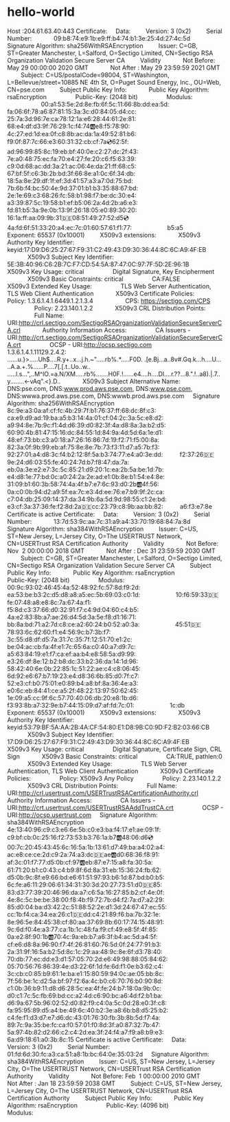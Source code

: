 # hello-world
Host :204.61.63.40:443  Certificate:     Data:         Version: 3 (0x2)         Serial Number:             09:b8:74:e9:1b:e9:ff:b4:74:b1:3e:25:4d:27:4c:5d     Signature Algorithm: sha256WithRSAEncryption         Issuer: C=GB, ST=Greater Manchester, L=Salford, O=Sectigo Limited, CN=Sectigo RSA Organization Validation Secure Server CA         Validity             Not Before: May 29 00:00:00 2020 GMT             Not After : May 29 23:59:59 2021 GMT         Subject: C=US/postalCode=98004, ST=Washington, L=Bellevue/street=10885 NE 4th St, O=Puget Sound Energy, Inc., OU=Web, CN=pse.com         Subject Public Key Info:             Public Key Algorithm: rsaEncryption                 Public-Key: (2048 bit)                 Modulus:                     00:a1:53:5e:2d:8e:fb:6f:5c:11:66:8b:dd:ea:5d:                     fa:06:6f:78:a6:87:81:15:3a:3c:d0:84:05:d4:cc:                     25:7a:3d:96:7e:ca:78:12:1a:e6:28:44:61:2e:81:                     68:e4:df:d3:9f:76:29:1c:f4:74:ab:e8:f5:78:90:                     4c:27:ed:1d:ea:0f:c8:8b:ac:da:1a:49:52:81:b6:                     f9:0f:87:7c:66:e3:60:31:32:cb:cf:7a:cd:62:5f:                     ad:96:99:85:8c:19:eb:bf:40:0e:c2:27:dc:2f:43:                     7e:a0:48:75:ec:fa:70:e4:27:fe:20:c6:f5:63:39:                     c9:0d:68:ac:dd:3a:21:ac:06:4e:da:21:ff:68:c5:                     67:bf:5f:c6:3b:2b:bd:3f:66:8e:a1:0c:6f:34:db:                     18:5a:8e:29:df:1f:ef:3d:41:57:a3:a7:0d:75:bd:                     7b:6b:f4:bc:50:4e:9d:37:01:b1:b3:35:88:67:bd:                     2e:1e:69:c3:68:26:fc:58:b1:98:f7:be:dc:30:e4:                     a3:39:87:5c:19:58:b1:ef:b5:06:2a:4d:2b:a6:e3:                     fd:81:b5:3a:9e:0b:13:9f:26:18:05:e0:89:30:20:                     16:1a:ff:aa:09:9b:31:de:08:51:49:27:52:d5:cd:                     4a:fd:6f:51:33:20:a4:ec:7c:01:60:57:61:f1:77:                     b5:a5                 Exponent: 65537 (0x10001)         X509v3 extensions:             X509v3 Authority Key Identifier:                  keyid:17:D9:D6:25:27:67:F9:31:C2:49:43:D9:30:36:44:8C:6C:A9:4F:EB              X509v3 Subject Key Identifier:                  5E:3B:40:96:C6:2B:7C:F7:CD:54:5A:87:47:0C:97:7F:5D:2E:96:1B             X509v3 Key Usage: critical                 Digital Signature, Key Encipherment             X509v3 Basic Constraints: critical                 CA:FALSE             X509v3 Extended Key Usage:                  TLS Web Server Authentication, TLS Web Client Authentication             X509v3 Certificate Policies:                  Policy: 1.3.6.1.4.1.6449.1.2.1.3.4                   CPS: https://sectigo.com/CPS                 Policy: 2.23.140.1.2.2              X509v3 CRL Distribution Points:                   Full Name:                   URI:http://crl.sectigo.com/SectigoRSAOrganizationValidationSecureServerCA.crl              Authority Information Access:                  CA Issuers - URI:http://crt.sectigo.com/SectigoRSAOrganizationValidationSecureServerCA.crt                 OCSP - URI:http://ocsp.sectigo.com              1.3.6.1.4.1.11129.2.4.2:                  ......u.}>.....Uh$....R.y+..x...j.h.~".....rb%.*.....F0D. .[e.Bj...a..8v#.Gq.k...h....U... ..A.a.+.%......P.\...7[.[.t..Uo..w.. .....l.s...",..M^lO.=a.N/XM.....rb%.......H0F.!......e4....h....DI....r.??...8.".!..a8).|.7..y........&lt;-vAq".&lt;}.D..             X509v3 Subject Alternative Name:                  DNS:pse.com, DNS:www.prod.aws.pse.com, DNS:www.pse.com, DNS:wwwa.prod.aws.pse.com, DNS:wwwb.prod.aws.pse.com     Signature Algorithm: sha256WithRSAEncryption          8c:9e:a3:0a:af:cf:fc:4b:29:7f:b1:76:37:ff:68:dc:8f:c3:          ca:e9:d9:ad:19:ba:a5:b3:14:4a:01:cf:04:2c:3a:5c:e8:d2:          a9:94:8e:7b:9c:f1:4d:d6:39:d0:82:3f:4a:d8:8a:3a:b2:d5:          60:90:4b:81:47:15:16:dc:84:55:1d:84:9a:4d:5d:6a:1e:d1:          48:ef:73:bb:c3:a0:18:a7:26:16:86:7d:19:f2:71:f5:00:8a:          82:3a:0f:9b:99:eb:af:75:8e:8e:7b:73:f3:11:d7:a5:7b:f3:          92:27:01:a4:d8:3c:f4:b2:12:8f:5a:b3:74:77:e4:a0:3e:dd:          f2:37:26:de:9e:24:d6:03:55:fe:40:24:7d:b7:f8:47:da:7a:          eb:0a:3e:e2:e7:3c:5c:85:21:d9:20:1c:ea:2b:5a:be:1d:7b:          e4:d8:1e:77:bd:0c:a0:24:2a:2e:ad:e1:0b:8e:b1:54:e4:8e:          31:09:b1:60:3b:58:74:4a:4f:b7:e7:6c:93:d0:2b:ab:4f:56:          0a:c0:0b:94:d2:a9:5f:ea:7c:e3:4d:ee:76:e7:b9:9f:2c:ca:          c7:04:db:25:09:14:37:da:34:9b:6a:5d:9d:98:55:c1:2e:bd:          e3:cf:3a:37:36:fe:f2:8d:2a:de:cc:23:79:c8:9b:aa:bb:82:          a6:f3:e7:8e Certificate is active Certificate:     Data:         Version: 3 (0x2)         Serial Number:             13:7d:53:9c:aa:7c:31:a9:a4:33:70:19:68:84:7a:8d     Signature Algorithm: sha384WithRSAEncryption         Issuer: C=US, ST=New Jersey, L=Jersey City, O=The USERTRUST Network, CN=USERTrust RSA Certification Authority         Validity             Not Before: Nov  2 00:00:00 2018 GMT             Not After : Dec 31 23:59:59 2030 GMT         Subject: C=GB, ST=Greater Manchester, L=Salford, O=Sectigo Limited, CN=Sectigo RSA Organization Validation Secure Server CA         Subject Public Key Info:             Public Key Algorithm: rsaEncryption                 Public-Key: (2048 bit)                 Modulus:                     00:9c:93:02:46:45:4a:52:48:92:fc:57:8d:f9:2d:                     ea:53:be:b3:2c:d5:d8:a8:a5:ec:5b:69:03:c0:1d:                     10:f6:59:33:de:fe:07:48:a8:e8:8c:7a:67:4a:f1:                     f5:8d:c3:37:66:d0:32:91:f7:c4:9d:04:60:c4:b5:                     4a:e2:83:8b:a7:ae:26:d4:5d:3a:5e:f8:d1:16:71:                     bb:8a:bd:71:a2:7d:c8:ce:a2:60:24:b0:52:a0:3a:                     45:51:de:78:93:6c:62:60:f1:e4:56:9c:b7:3b:f7:                     3c:55:d8:df:d5:7a:31:7c:35:7f:12:51:70:e1:2c:                     be:04:ac:cb:fa:4f:e1:7c:65:6a:c0:40:a7:d9:7c:                     a5:63:84:19:e1:f7:ca:ef:aa:b4:e8:58:5a:d9:99:                     e3:26:df:8e:12:b2:b8:dc:33:b2:36:da:14:1d:96:                     58:42:40:6e:0b:22:85:1c:51:22:ae:c4:c8:06:45:                     6d:92:e6:67:b7:19:23:e4:d8:36:6b:85:d0:7f:c7:                     52:e3:cf:b0:75:01:e0:89:b4:a8:bf:8a:36:4e:a3:                     e0:6c:eb:84:41:ce:a5:2f:48:22:13:97:50:62:45:                     1e:09:a5:cc:9f:6c:57:70:40:06:db:20:e8:1b:d6:                     f3:93:8b:a7:32:9e:b7:44:15:09:d7:af:fd:7c:01:                     1c:db                 Exponent: 65537 (0x10001)         X509v3 extensions:             X509v3 Authority Key Identifier:                  keyid:53:79:BF:5A:AA:2B:4A:CF:54:80:E1:D8:9B:C0:9D:F2:B2:03:66:CB              X509v3 Subject Key Identifier:                  17:D9:D6:25:27:67:F9:31:C2:49:43:D9:30:36:44:8C:6C:A9:4F:EB             X509v3 Key Usage: critical                 Digital Signature, Certificate Sign, CRL Sign             X509v3 Basic Constraints: critical                 CA:TRUE, pathlen:0             X509v3 Extended Key Usage:                  TLS Web Server Authentication, TLS Web Client Authentication             X509v3 Certificate Policies:                  Policy: X509v3 Any Policy                 Policy: 2.23.140.1.2.2              X509v3 CRL Distribution Points:                   Full Name:                   URI:http://crl.usertrust.com/USERTrustRSACertificationAuthority.crl              Authority Information Access:                  CA Issuers - URI:http://crt.usertrust.com/USERTrustRSAAddTrustCA.crt                 OCSP - URI:http://ocsp.usertrust.com      Signature Algorithm: sha384WithRSAEncryption          4e:13:40:96:c9:c3:e6:6e:5b:c0:e3:ba:f4:17:e1:ae:09:1f:          c9:bf:cb:0c:25:16:f2:73:53:b3:76:1a:b7:ab:48:06:d6:cd:          00:7c:20:45:43:45:6c:16:5a:1b:13:61:d7:49:ba:a4:02:a4:          ac:e8:ce:ce:2d:c9:2a:74:a3:dc:de:ae:ab:d0:68:36:f8:91:          af:3c:01:f7:77:d5:0b:cf:97:ab:eb:87:e7:15:a8:fa:30:5a:          61:71:20:b1:c0:43:c4:b9:8f:6d:8a:31:eb:15:36:24:fb:62:          d5:0b:9c:8f:e9:66:bd:e6:61:51:97:93:b6:1d:87:bd:b0:b5:          6c:fe:a6:11:29:06:61:34:31:30:3d:20:27:73:51:d0:de:85:          83:d3:77:39:20:46:96:da:a7:c6:5a:16:27:85:b2:cf:4e:0f:          4e:8c:5c:be:be:38:00:f8:4b:f9:72:7b:d4:f2:7a:d7:a2:29:          85:d0:04:ba:d3:42:2c:51:88:52:2e:d1:3d:24:67:47:ec:55:          cc:1b:f4:ca:34:ea:26:c1:de:dd:c4:21:89:f6:ba:7b:32:1e:          8e:96:5e:84:45:38:cf:80:aa:37:69:8b:60:17:74:15:48:91:          9c:6d:f0:4e:a3:77:ca:1b:1c:48:fa:f9:cf:49:e8:5f:4f:85:          0a:e2:8f:90:1b:ab:70:4c:9a:eb:b7:a6:3f:b4:ac:5d:a4:5f:          cf:e6:d8:8a:96:90:f7:4f:26:81:60:76:5d:0f:24:77:91:b3:          2a:31:9f:16:5a:b2:5d:8c:1c:29:aa:48:9c:8e:6f:d3:78:40:          70:db:77:ec:dd:e3:d1:57:05:70:2d:e6:49:98:88:05:84:62:          05:70:56:76:86:39:4e:d3:22:6f:1d:fe:6d:f1:0e:b3:62:c4:          3c:cb:c0:85:b9:61:1e:ba:e1:15:80:59:94:0c:ae:05:bb:8c:          7f:56:be:1c:d2:5a:bf:97:f2:6a:4c:b0:c6:70:76:b0:90:8d:          c1:0b:36:b9:11:d8:d6:28:5c:ea:4f:fe:24:b7:18:0a:9b:0c:          d0:c1:7c:5c:fb:69:bd:cc:a2:4d:c6:90:bc:a6:4d:f2:b1:ba:          d6:9a:67:5b:96:02:52:d0:82:f9:c4:0a:5c:0d:28:e0:3f:c8:          fa:95:95:89:d5:a4:be:49:6c:40:b2:3e:a8:6b:b8:d5:25:b2:          c4:fe:f1:d3:d7:e7:d6:dc:43:01:76:30:fb:3b:8b:5d:f7:4a:          89:7c:9a:35:be:fc:ca:f0:57:01:f0:8d:3f:a0:87:32:7b:47:          5a:97:4b:82:d2:66:c2:c4:2d:ea:3f:24:f4:a7:f9:a8:b9:e3:          6a:d9:18:61:a0:3b:8c:15 Certificate is active Certificate:     Data:         Version: 3 (0x2)         Serial Number:             01:fd:6d:30:fc:a3:ca:51:a8:1b:bc:64:0e:35:03:2d     Signature Algorithm: sha384WithRSAEncryption         Issuer: C=US, ST=New Jersey, L=Jersey City, O=The USERTRUST Network, CN=USERTrust RSA Certification Authority         Validity             Not Before: Feb  1 00:00:00 2010 GMT             Not After : Jan 18 23:59:59 2038 GMT         Subject: C=US, ST=New Jersey, L=Jersey City, O=The USERTRUST Network, CN=USERTrust RSA Certification Authority         Subject Public Key Info:             Public Key Algorithm: rsaEncryption                 Public-Key: (4096 bit)                 Modulus:                 
